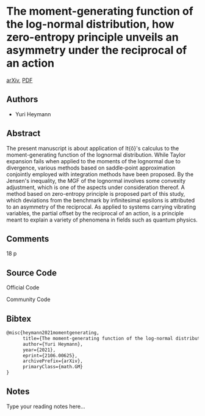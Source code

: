 
# The moment-generating function of the log-normal distribution, how zero-entropy principle unveils an asymmetry under the reciprocal of an action

[arXiv](https://arxiv.org/abs/2106.0625), [PDF](https://arxiv.org/pdf/2106.0625.pdf)

## Authors

- Yuri Heymann

## Abstract

The present manuscript is about application of It{ô}'s calculus to the moment-generating function of the lognormal distribution. While Taylor expansion fails when applied to the moments of the lognormal due to divergence, various methods based on saddle-point approximation conjointly employed with integration methods have been proposed. By the Jensen's inequality, the MGF of the lognormal involves some convexity adjustment, which is one of the aspects under consideration thereof. A method based on zero-entropy principle is proposed part of this study, which deviations from the benchmark by infinitesimal epsilons is attributed to an asymmetry of the reciprocal. As applied to systems carrying vibrating variables, the partial offset by the reciprocal of an action, is a principle meant to explain a variety of phenomena in fields such as quantum physics.

## Comments

18 p

## Source Code

Official Code



Community Code



## Bibtex

```tex
@misc{heymann2021momentgenerating,
      title={The moment-generating function of the log-normal distribution, how zero-entropy principle unveils an asymmetry under the reciprocal of an action}, 
      author={Yuri Heymann},
      year={2021},
      eprint={2106.00625},
      archivePrefix={arXiv},
      primaryClass={math.GM}
}
```

## Notes

Type your reading notes here...

